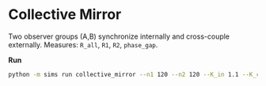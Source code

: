 # Collective Mirror

Two observer groups (A,B) synchronize internally and cross-couple externally.
Measures: `R_all`, `R1`, `R2`, `phase_gap`.

**Run**
```bash
python -m sims run collective_mirror --n1 120 --n2 120 --K_in 1.1 --K_cross 0.35
